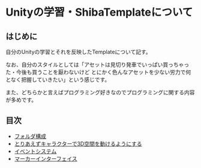 # Unityの学習・ShibaTemplateについて

## はじめに

自分のUnityの学習とそれを反映したTemplateについて記す。

なお、自分のスタイルとしては「アセットは見切り発車でいっぱい買っちゃった・今後も買うことを厭わないけど
とにかく色んなアセットを少ない労力で何となく把握していきたい」という感じです。

また、どちらかと言えばプログラミング好きなのでプログラミングに関する内容が多めです。

## 目次

- [フォルダ構成](./folders.md)
- [とりあえずキャラクターで3D空間を動けるようにする](./character_control.md)
- [イベントシステム](./event_system.md)
- [マーカーインターフェイス](./marker_interfaces.md)

